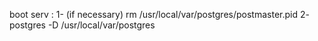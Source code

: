 boot serv : 
1- (if necessary) rm /usr/local/var/postgres/postmaster.pid
2- postgres -D /usr/local/var/postgres